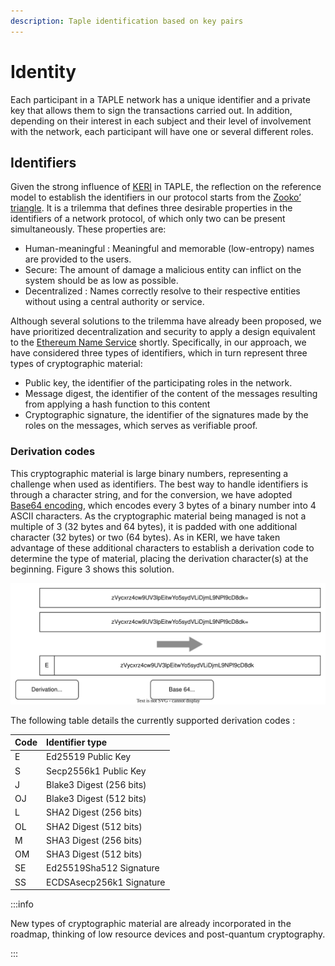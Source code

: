 ```yaml
---
description: Taple identification based on key pairs
---
```


# Identity
Each participant in a TAPLE network has a unique identifier and a private key that allows them to sign the transactions carried out. In addition, depending on their interest in each subject and their level of involvement with the network, each participant will have one or several different roles.

## Identifiers
Given the strong influence of [KERI](https://keri.one/) in TAPLE, the reflection on the reference model to establish the identifiers in our protocol starts from the [Zooko’ triangle](https://en.wikipedia.org/wiki/Zooko%27s_triangle). It is a trilemma that defines three desirable properties in the identifiers of a network protocol, of which only two can be present simultaneously. These properties are:
- Human-meaningful : Meaningful and memorable (low-entropy) names are provided to the users.
- Secure: The amount of damage a malicious entity can inflict on the system should be as low as possible.
- Decentralized : Names correctly resolve to their respective entities without using a central authority or service.

Although several solutions to the trilemma have already been proposed, we have prioritized decentralization and security to apply a design equivalent to the [Ethereum Name Service](https://ens.domains) shortly. Specifically, in our approach, we have considered three types of identifiers, which in turn represent three types of cryptographic material: 
- Public key, the identifier of the participating roles in the network.
- Message digest, the identifier of the content of the messages resulting from applying a hash function to this content
- Cryptographic signature, the identifier of the signatures made by the roles on the messages, which serves as verifiable proof.

### Derivation codes
This cryptographic material is large binary numbers, representing a challenge when used as identifiers. The best way to handle identifiers is through a character string, and for the conversion, we have adopted [Base64 encoding](https://www.rfc-editor.org/rfc/rfc4648), which encodes every 3 bytes of a binary number into 4 ASCII characters. As the cryptographic material being managed is not a multiple of 3 (32 bytes and 64 bytes), it is padded with one additional character (32 bytes) or two (64 bytes). As in KERI, we have taken advantage of these additional characters to establish a derivation code to determine the type of material, placing the derivation character(s) at the beginning. Figure 3 shows this solution.

![Derivation codes](../img/derivation-codes.svg)

The following table details the currently supported derivation codes :

<center>

| Code | Identifier type          |
| ---- | :----------------------- |
| E    | Ed25519 Public Key       |
| S    | Secp2556k1 Public Key    |
| J    | Blake3 Digest (256 bits) |
| OJ   | Blake3 Digest (512 bits) |
| L    | SHA2 Digest (256 bits)   |
| OL   | SHA2 Digest (512 bits)   |
| M    | SHA3 Digest (256 bits)   |
| OM   | SHA3 Digest (512 bits)   |
| SE   | Ed25519Sha512 Signature  |
| SS   | ECDSAsecp256k1 Signature |

</center>

:::info

New types of cryptographic material are already incorporated in the roadmap, thinking of low resource devices and post-quantum cryptography.

:::
